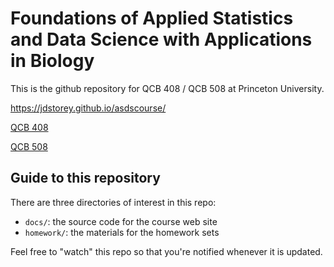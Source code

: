 # Foundations of Applied Statistics and Data Science with Applications in Biology

This is the github repository for QCB 408 / QCB 508 at Princeton University.
  
https://jdstorey.github.io/asdscourse/
  
[QCB 408](https://registrar.princeton.edu/course-offerings/course_details.xml?courseid=014039&term=1174)
  
[QCB 508](https://registrar.princeton.edu/course-offerings/course_details.xml?courseid=014087&term=1174)
 
## Guide to this repository
 
There are three directories of interest in this repo:

- `docs/`:  the source code for the course web site
- `homework/`: the materials for the homework sets

Feel free to "watch" this repo so that you're notified whenever it is updated.
